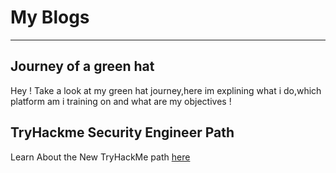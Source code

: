 # My Blogs

* * *

## Journey of a green hat 

Hey ! Take a look at my green hat journey,here im explining what i do,which platform am i training on and what are my objectives !

## TryHackme Security Engineer Path

Learn About the New TryHackMe path [here](#SE.md)

